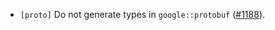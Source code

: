 - `[proto]` Do not generate types in `google::protobuf`
  ([#1188](https://github.com/informalsystems/tendermint-rs/issues/1188)).
